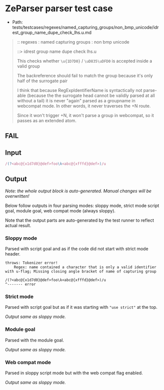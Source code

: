 # ZeParser parser test case

- Path: tests/testcases/regexes/named_capturing_groups/non_bmp_unicode/idrest_group_name_dupe_check_lhs.u.md

> :: regexes : named capturing groups : non bmp unicode
>
> ::> idrest group name dupe check lhs.u
>
> This checks whether `\u{1D7D0}` / `\uD835\uDFD0` is accepted inside a valid group
>
> The backreference should fail to match the group because it's only half of the surrogate pair
>
> I think that because RegExpIdentifierName is syntactically not parse-able (because the the surrogate head cannot be validly parsed at all without a tail) it is never "again" parsed as a groupname in webcompat mode. In other words, it never traverses the +N route.
>
> Since it won't trigger +N, it won't parse a group in webcompat, so it passes as an extended atom.

## FAIL

## Input

`````js
/(?<abc@{x1d7d0}@def>foo\k<abc@{xfffd}@def>)/u
`````

## Output

_Note: the whole output block is auto-generated. Manual changes will be overwritten!_

Below follow outputs in four parsing modes: sloppy mode, strict mode script goal, module goal, web compat mode (always sloppy).

Note that the output parts are auto-generated by the test runner to reflect actual result.

### Sloppy mode

Parsed with script goal and as if the code did not start with strict mode header.

`````
throws: Tokenizer error!
    Regex: name contained a character that is only a valid identifier with u-flag; Missing closing angle bracket of name of capturing group

/(?<abc@{x1d7d0}@def>foo\k<abc@{xfffd}@def>)/u
^------- error
`````

### Strict mode

Parsed with script goal but as if it was starting with `"use strict"` at the top.

_Output same as sloppy mode._

### Module goal

Parsed with the module goal.

_Output same as sloppy mode._

### Web compat mode

Parsed in sloppy script mode but with the web compat flag enabled.

_Output same as sloppy mode._
